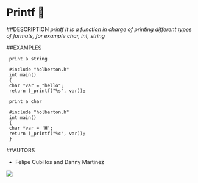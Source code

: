 # Printf 📜

##DESCRIPTION
_printf It is a function in charge of printing different types of formats, for example char, int, string_

##EXAMPLES
     
     print a string

     #include "holberton.h"
     int main()
     {
     char *var = "hello";
     return (_printf("%s", var));
     
     print a char
     
     #include "holberton.h"
     int main()
     {
     char *var = 'H';
     return (_printf("%c", var));
     }
     
##AUTORS
* Felipe Cubillos and Danny Martinez

![](https://www.holbertonschool.com/holberton-logo.png)
